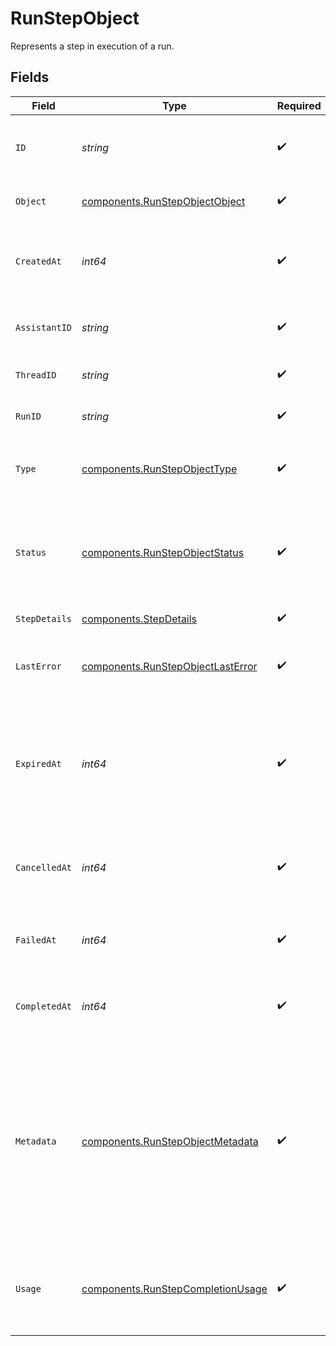 # RunStepObject

Represents a step in execution of a run.



## Fields

| Field                                                                                                                                                                                                                                                        | Type                                                                                                                                                                                                                                                         | Required                                                                                                                                                                                                                                                     | Description                                                                                                                                                                                                                                                  |
| ------------------------------------------------------------------------------------------------------------------------------------------------------------------------------------------------------------------------------------------------------------ | ------------------------------------------------------------------------------------------------------------------------------------------------------------------------------------------------------------------------------------------------------------ | ------------------------------------------------------------------------------------------------------------------------------------------------------------------------------------------------------------------------------------------------------------ | ------------------------------------------------------------------------------------------------------------------------------------------------------------------------------------------------------------------------------------------------------------ |
| `ID`                                                                                                                                                                                                                                                         | *string*                                                                                                                                                                                                                                                     | :heavy_check_mark:                                                                                                                                                                                                                                           | The identifier of the run step, which can be referenced in API endpoints.                                                                                                                                                                                    |
| `Object`                                                                                                                                                                                                                                                     | [components.RunStepObjectObject](../../models/components/runstepobjectobject.md)                                                                                                                                                                             | :heavy_check_mark:                                                                                                                                                                                                                                           | The object type, which is always `thread.run.step`.                                                                                                                                                                                                          |
| `CreatedAt`                                                                                                                                                                                                                                                  | *int64*                                                                                                                                                                                                                                                      | :heavy_check_mark:                                                                                                                                                                                                                                           | The Unix timestamp (in seconds) for when the run step was created.                                                                                                                                                                                           |
| `AssistantID`                                                                                                                                                                                                                                                | *string*                                                                                                                                                                                                                                                     | :heavy_check_mark:                                                                                                                                                                                                                                           | The ID of the [assistant](/docs/api-reference/assistants) associated with the run step.                                                                                                                                                                      |
| `ThreadID`                                                                                                                                                                                                                                                   | *string*                                                                                                                                                                                                                                                     | :heavy_check_mark:                                                                                                                                                                                                                                           | The ID of the [thread](/docs/api-reference/threads) that was run.                                                                                                                                                                                            |
| `RunID`                                                                                                                                                                                                                                                      | *string*                                                                                                                                                                                                                                                     | :heavy_check_mark:                                                                                                                                                                                                                                           | The ID of the [run](/docs/api-reference/runs) that this run step is a part of.                                                                                                                                                                               |
| `Type`                                                                                                                                                                                                                                                       | [components.RunStepObjectType](../../models/components/runstepobjecttype.md)                                                                                                                                                                                 | :heavy_check_mark:                                                                                                                                                                                                                                           | The type of run step, which can be either `message_creation` or `tool_calls`.                                                                                                                                                                                |
| `Status`                                                                                                                                                                                                                                                     | [components.RunStepObjectStatus](../../models/components/runstepobjectstatus.md)                                                                                                                                                                             | :heavy_check_mark:                                                                                                                                                                                                                                           | The status of the run step, which can be either `in_progress`, `cancelled`, `failed`, `completed`, or `expired`.                                                                                                                                             |
| `StepDetails`                                                                                                                                                                                                                                                | [components.StepDetails](../../models/components/stepdetails.md)                                                                                                                                                                                             | :heavy_check_mark:                                                                                                                                                                                                                                           | The details of the run step.                                                                                                                                                                                                                                 |
| `LastError`                                                                                                                                                                                                                                                  | [components.RunStepObjectLastError](../../models/components/runstepobjectlasterror.md)                                                                                                                                                                       | :heavy_check_mark:                                                                                                                                                                                                                                           | The last error associated with this run step. Will be `null` if there are no errors.                                                                                                                                                                         |
| `ExpiredAt`                                                                                                                                                                                                                                                  | *int64*                                                                                                                                                                                                                                                      | :heavy_check_mark:                                                                                                                                                                                                                                           | The Unix timestamp (in seconds) for when the run step expired. A step is considered expired if the parent run is expired.                                                                                                                                    |
| `CancelledAt`                                                                                                                                                                                                                                                | *int64*                                                                                                                                                                                                                                                      | :heavy_check_mark:                                                                                                                                                                                                                                           | The Unix timestamp (in seconds) for when the run step was cancelled.                                                                                                                                                                                         |
| `FailedAt`                                                                                                                                                                                                                                                   | *int64*                                                                                                                                                                                                                                                      | :heavy_check_mark:                                                                                                                                                                                                                                           | The Unix timestamp (in seconds) for when the run step failed.                                                                                                                                                                                                |
| `CompletedAt`                                                                                                                                                                                                                                                | *int64*                                                                                                                                                                                                                                                      | :heavy_check_mark:                                                                                                                                                                                                                                           | The Unix timestamp (in seconds) for when the run step completed.                                                                                                                                                                                             |
| `Metadata`                                                                                                                                                                                                                                                   | [components.RunStepObjectMetadata](../../models/components/runstepobjectmetadata.md)                                                                                                                                                                         | :heavy_check_mark:                                                                                                                                                                                                                                           | Set of 16 key-value pairs that can be attached to an object. This can be useful for storing additional information about the object in a structured format. Keys can be a maximum of 64 characters long and values can be a maximum of 512 characters long.<br/> |
| `Usage`                                                                                                                                                                                                                                                      | [components.RunStepCompletionUsage](../../models/components/runstepcompletionusage.md)                                                                                                                                                                       | :heavy_check_mark:                                                                                                                                                                                                                                           | Usage statistics related to the run step. This value will be `null` while the run step's status is `in_progress`.                                                                                                                                            |